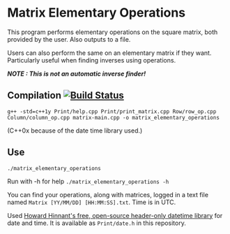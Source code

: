 # Matrix Elementary Operations

This program performs elementary operations on the square matrix, both provided by the user. Also outputs to a file.

Users can also perform the same on an elementary matrix if they want. Particularly useful when finding inverses using operations.

***NOTE : This is not an automatic inverse finder!***


## Compilation [![Build Status](https://travis-ci.com/siddhpant/matrix-elementary-operations.svg?branch=master)](https://travis-ci.com/siddhpant/matrix-elementary-operations)

```g++ -std=c++1y Print/help.cpp Print/print_matrix.cpp Row/row_op.cpp Column/column_op.cpp matrix-main.cpp -o matrix_elementary_operations```

(C++0x because of the date time library used.)

## Use

```./matrix_elementary_operations```

Run with -h for help `./matrix_elementary_operations -h`

You can find your operations, along with matrices, logged in a text file named `Matrix [YY/MM/DD] [HH:MM:SS].txt`. Time is in UTC.

Used [Howard Hinnant's free, open-source header-only datetime library](https://howardhinnant.github.io/date/date.html) for date and time. It is available as `Print/date.h` in this repository.
